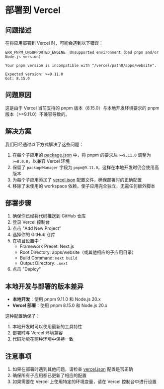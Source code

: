 # 部署到 Vercel

## 问题描述

在将应用部署到 Vercel 时，可能会遇到以下错误：

```
ERR_PNPM_UNSUPPORTED_ENGINE  Unsupported environment (bad pnpm and/or Node.js version)

Your pnpm version is incompatible with "/vercel/path0/apps/website".

Expected version: >=9.11.0
Got: 8.15.0
```

## 问题原因

这是由于 Vercel 当前支持的 pnpm 版本（8.15.0）与本地开发环境要求的 pnpm 版本（>=9.11.0）不兼容导致的。

## 解决方案

我们已经通过以下方式解决了这些问题：

1. 在每个子应用的 [package.json](file://c:\project\ifa\apps\website\package.json) 中，将 pnpm 的要求从 `>=9.11.0` 调整为 `>=8.0.0`，以兼容 Vercel 环境
2. 保留了 `packageManager` 字段为 `pnpm@9.11.0`，这样在本地开发时仍会使用高版本
3. 为每个子应用添加了 [vercel.json](file://c:\project\ifa\apps\website\vercel.json) 配置文件，确保部署时的正确配置
4. 移除了未使用的 workspace 依赖，使子应用完全独立，无需任何额外脚本

## 部署步骤

1. 确保你已经将代码推送到 GitHub 仓库
2. 登录 Vercel 控制台
3. 点击 "Add New Project"
4. 选择你的 GitHub 仓库
5. 在项目设置中：
   - Framework Preset: Next.js
   - Root Directory: apps/website（或其他相应的子应用目录）
   - Build Command: `next build`
   - Output Directory: `.next`
6. 点击 "Deploy"

## 本地开发与部署的版本差异

- **本地开发**：使用 pnpm 9.11.0 和 Node.js 20.x
- **Vercel 部署**：使用 pnpm 8.15.0 和 Node.js 20.x

这种配置确保了：
1. 本地开发时可以使用最新的工具特性
2. 部署时与 Vercel 环境兼容
3. 代码功能在两种环境中保持一致

## 注意事项

1. 如果在部署时遇到其他问题，请检查 [vercel.json](file://c:\project\ifa\apps\website\vercel.json) 配置是否正确
2. 确保所有子应用都已更新了相应的配置
3. 如果需要在 Vercel 上使用特定的环境变量，请在 Vercel 控制台中进行设置